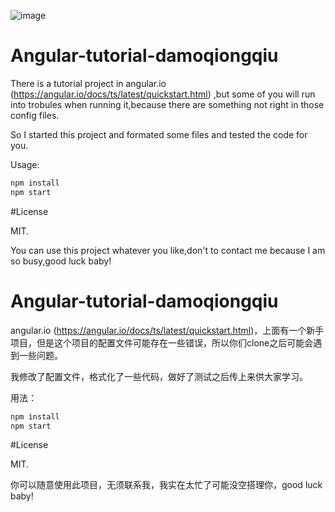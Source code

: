 ![image](https://github.com/damoqiongqiu/angular-tutorial-damoqiongqiu/raw/master/images/1.png)

# Angular-tutorial-damoqiongqiu

There is a tutorial project in angular.io (https://angular.io/docs/ts/latest/quickstart.html) ,but some of you will run into trobules when running it,because there are something not right in those config files.

So I started this project and formated some files and tested the code for you.

Usage:

```bash
npm install
npm start
```

#License

MIT.

You can use this project whatever you like,don't to contact me because I am so busy,good luck baby!

# Angular-tutorial-damoqiongqiu

angular.io (https://angular.io/docs/ts/latest/quickstart.html)，上面有一个新手项目，但是这个项目的配置文件可能存在一些错误，所以你们clone之后可能会遇到一些问题。

我修改了配置文件，格式化了一些代码，做好了测试之后传上来供大家学习。

用法：

```bash
npm install
npm start
```

#License

MIT.

你可以随意使用此项目，无须联系我，我实在太忙了可能没空搭理你，good luck baby!
